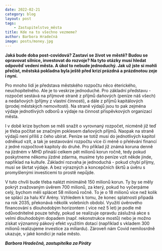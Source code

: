 ```yaml
---
date: 2022-02-21
category: blog
layout: post
tags:
    - Zastupitelstvo_města
title: Kde na to všechno vezmeme?
author: Barbora Hradečná
image: posts/money.jpg
---
```

**Jaká bude doba post-covidová? Zastaví se život ve městě? Budou se opravovat silnice, investovat do rozvoje? Na tyto otázky musí hledat odpověď vedení města. A úkol to nebude jednoduchý. Jak už jste si mohli přečíst, městská pokladna byla ještě před krizí prázdná a prázdnotou zeje i nyní.**

Pro mnoho lidí je představa městského rozpočtu něco éterického, neuchopitelného. Ale je to veskrze jednoduché. Pro základní představu - rozpočet sestává na příjmové straně z příjmů daňových (peníze náš všech) a nedaňových (příjmy z vlastní činnosti), a dále z příjmů kapitálových (prodej městských nemovitostí). Na straně výdajů jsou to pak zejména výdaje jednotlivých odborů a výdaje na činnost příspěvkových organizací města.

I v době krize bychom se měli snažit o vyrovnaný rozpočet, nicméně již teď je třeba počítat se značným poklesem daňových příjmů. Naopak na straně výdajů není příliš z čeho ubírat. Peníze se totiž musí do jednotlivých kapitol odněkud vzít, a tak je sestavování rozpočtu více či méně o přelévání financí z jedné rozpočtové kapitoly do druhé. Pro příklad již známá koruna denně na jízdném v MHD přináší celkem pět milionů korun ročně, tedy pokud poskytneme někomu jízdné zdarma, musíme tyto peníze vzít někde jinde, například na kultuře. Základní rozvaha je jednoduchá - pokud chybí příjmy, musí se škrtat výdaje. A bez výrazných a koncepčních škrtů a úvěru s promyšlenými investicemi to prostě nepůjde.

V tuto chvíli bude třeba nalézt minimálně 150 milionů korun. Ty by se měly pokrýt zvažovaným úvěrem 700 milionů, za který, pokud ho vyčerpáme celý, bychom měli splácet 58 milionů ročně. To je o 18 milionů více než kolik se splácí za halu KV Arény. Vzhledem k tomu, že konec splatnosti připadá na rok 2035, překonává několik volebních období. Využití úvěrového financování s dlouhodobým horizontem ( více než 5 let) je podle mě odůvodnitelné pouze tehdy, pokud se realizuje opravdu záslužná akce s velmi dlouhodobým dopadem (např. rekonstrukce mostů) nebo je možno získat významný pákový efekt využitím dotací (například s vkladem 300 milionů realizujeme investice za miliardu). Zároveň nám Covid nemilosrdně ukazuje, v jaké kondici je naše město.

***Barbora Hradečná, zastupitelka za Piráty***
